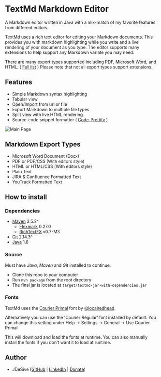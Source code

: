 # TextMd Markdown Editor
A Markdown editor written in Java with a mix-match of my favorite features from different editors. 

TextMd uses a rich text editor for editing your Markdown documents. This provides you with markdown highlighting while you write and a live rendering 
of your document as you type. The editor supports many extensions to help support any Markdown variate you may need. 

There are many export types supported including PDF, Microsoft Word, and HTML. ( [Full list](#markdown-export-types) ) Please note that not all export types support extensions.

## Features
* Simple Markdown syntax highlighting
* Tabular view
* Open/Import from url or file
* Export Markdown to multiple file types
* Split view with live HTML rendering 
* Source-code snippet formatter ( [Code-Prettify](https://github.com/google/code-prettify) )

![Main Page](https://i.imgur.com/jk2hxeo.png)

## Markdown Export Types
* Microsoft Word Document (Docx)
* PDF or PDF/CSS (With editors style)
* HTML or HTML/CSS (With editors style)
* Plain Text
* JIRA & Confluence Formatted Text
* YouTrack Formatted Text

## How to install

### Dependencies
* [Maven](https://maven.apache.org/download.cgi) 3.5.2^
  * [Flexmark](https://github.com/vsch/flexmark-java) 0.27.0
  * [RichTextFX](https://github.com/FXMisc/RichTextFX) v0.7-M3 
* [Git](https://git-scm.com/downloads) 2.14.3^
* [Java](http://www.oracle.com/technetwork/java/javase/downloads/jdk8-downloads-2133151.html) 1.8

### Source
Must have *Java*, *Maven* and *Git* installed to continue.

* Clone this repo to your computer
* Run `mvn package` from the root directory
* The final jar is located at `target/textmd-jar-with-dependencies.jar`

### Fonts
TextMd uses the [Courier Primal](https://github.com/localredhead/courier-primal) font by [@localredhead](https://github.com/localredhead).

Alternatively you can use the 'Courier Regular' font installed by default. You can change this setting under 
Help -> Settings -> General -> Use Courier Primal

This will download and load the fonts at runtime. You can also manually install the fonts if you don't want it to load at runtime.  

## Author
*  JDeSive ([GitHub](http://github.com/jdesive) | [LinkedIn](https://www.linkedin.com/in/jack-desive-7aa819149/) | [Donate](https://paypal.me/Jdesive/5))